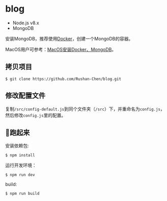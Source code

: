 # blog

- Node.js v8.x
- MongoDB

安装MongoDB，推荐使用[Docker](https://www.docker.com)，创建一个MongoDB的容器。

MacOS用户可参考：[MacOS安装Docker、MongoDB](https://github.com/Rushan-Chen/JavaScript/blob/master/tutorial/MacOS-install-Docker.md)。

## 拷贝项目

```
$ git clone https://github.com/Rushan-Chen/blog.git
```

## 修改配置文件

复制`/src/config-default.js`到同个文件夹（`/src`）下，并重命名为`config.js`，然后修改`config.js`里的配置。

## 🏃跑起来

安装依赖包:

```
$ npm install
```

运行开发环境：

```
$ npm run dev
```

build:

```
$ npm run build
```
